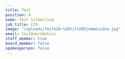 ```yaml
---
title: Teit
position: 6
name: Teit Silberling
job_title: CCO
image: "/uploads/Teit%20-%20til%20hjemmesidne.jpg"
email: teit@cprobotics
staff_member: true
board_member: false
spokesperson: false
---
```


